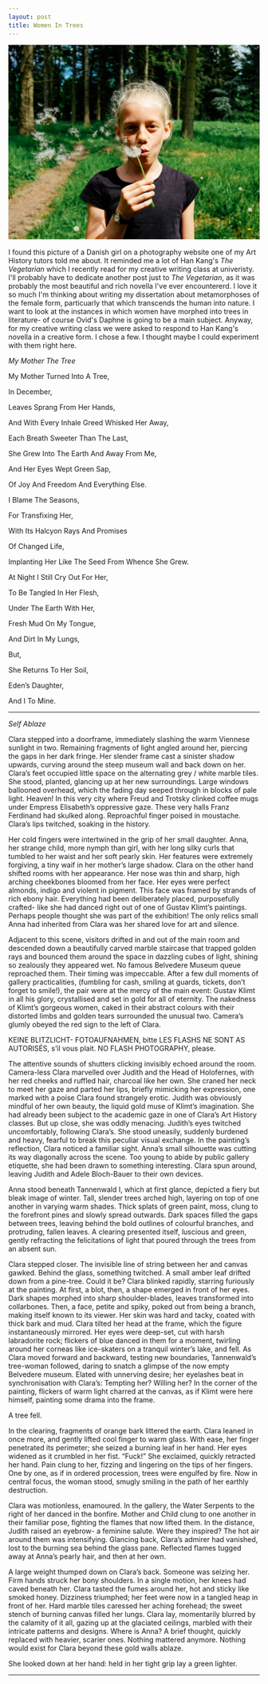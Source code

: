 ```yaml
---
layout: post
title: Women In Trees 
---
```

![group photo](/images/mkj.jpeg)

I found this picture of a Danish girl on a photography website one of my Art History tutors told me about. It reminded me a lot of Han Kang's *The Vegetarian* which I recently read for my creative writing class at univeristy. I'll probably have to dedicate another post just to *The Vegetarian*, as it was probably the most beautiful and rich novella I've ever encountererd. I love it so much I'm thinking about writing my dissertation about metamorphoses of the female form, particuarly that which transcends the human into nature. I want to look at the instances in which women have morphed into trees in literature- of course Ovid's Daphne is going to be a main subject. 
Anyway, for my creative writing class we were asked to respond to Han Kang's novella in a creative form. I chose a few. I thought maybe I could experiment with them right here. 


*My Mother The Tree*


My Mother Turned Into A Tree, 

In December, 

Leaves Sprang From Her Hands, 

And With Every Inhale Greed Whisked Her Away,

Each Breath Sweeter Than The Last,

She Grew Into The Earth And Away From Me, 

And Her Eyes Wept Green Sap, 

Of Joy And Freedom And Everything Else. 

I Blame The Seasons,

For Transfixing Her, 

With Its Halcyon Rays And Promises 

Of Changed Life,

Implanting Her Like The Seed From Whence She Grew. 

At Night I Still Cry Out For Her, 

To Be Tangled In Her Flesh, 

Under The Earth With Her,

Fresh Mud On My Tongue,

And Dirt In My Lungs,

But,

She Returns To Her Soil, 

Eden’s Daughter, 

And I To Mine. 

---
*Self Ablaze*


Clara stepped into a doorframe, immediately slashing the warm Viennese sunlight in two. Remaining fragments of light angled around her, piercing the gaps in her dark fringe. Her slender frame cast a sinister shadow upwards, curving around the steep museum wall and back down on her. Clara’s feet occupied little space on the alternating grey / white marble tiles. She stood, planted, glancing up at her new surroundings. Large windows ballooned overhead, which the fading day seeped through in blocks of pale light. Heaven! In this very city where Freud and Trotsky clinked coffee mugs under Empress Elisabeth’s oppressive gaze. These very halls Franz Ferdinand had skulked along. Reproachful finger poised in moustache. Clara’s lips twitched, soaking in the history. 

Her cold fingers were intertwined in the grip of her small daughter. Anna, her strange child, more nymph than girl, with her long silky curls that tumbled to her waist and her soft pearly skin. Her features were extremely forgiving, a tiny waif in her mother’s large shadow. Clara on the other hand shifted rooms with her appearance. Her nose was thin and sharp, high arching cheekbones bloomed from her face. Her eyes were perfect almonds, indigo and violent in pigment. This face was framed by strands of rich ebony hair. Everything had been deliberately placed, purposefully crafted-  like she had danced right out of one of Gustav Klimt’s paintings. Perhaps people thought she was part of the exhibition! The only relics small Anna had inherited from Clara was her shared love for art and silence. 

Adjacent to this scene, visitors drifted in and out of the main room and descended down a beautifully carved marble staircase that trapped golden rays and bounced them around the space in dazzling cubes of light, shining so zealously they appeared wet. No famous Belvedere Museum queue reproached them. Their timing was impeccable. After a few dull moments of gallery practicalities, (fumbling for cash, smiling at guards, tickets, don’t forget to smile!), the pair were at the mercy of the main event: Gustav Klimt in all his glory, crystallised and set in gold for all of eternity. The nakedness of Klimt’s gorgeous women, caked in their abstract colours with their distorted limbs and golden tears surrounded the unusual two. Camera’s glumly obeyed the red sign to the left of Clara. 

KEINE BLITZLICHT- FOTOAUFNAHMEN, bitte
LES FLASHS NE SONT AS AUTORISÉS, s’il vous plait.
NO FLASH PHOTOGRAPHY, please. 


The attentive sounds of shutters clicking invisibly echoed around the room. Camera-less
Clara marvelled over Judith and the Head of Holofernes, with her red cheeks and ruffled hair, charcoal like her own. She craned her neck to meet her gaze and parted her lips, briefly mimicking her expression, one marked with a poise Clara found strangely erotic. Judith was obviously mindful of her own beauty, the liquid gold muse of Klimt’s imagination. She had already been subject to the academic gaze in one of Clara’s Art History classes. But up close, she was oddly menacing. Judith’s eyes twitched uncomfortably, following Clara’s. She stood uneasily, suddenly burdened and heavy, fearful to break this peculiar visual exchange. In the painting’s reflection, Clara noticed a familiar sight. Anna’s small silhouette was cutting its way diagonally across the scene. Too young to abide by public gallery etiquette, she had been drawn to something interesting. Clara spun around, leaving Judith and Adele Bloch-Bauer to their own devices.

Anna stood beneath Tannenwald I, which at first glance, depicted a fiery but bleak image of winter. Tall, slender trees arched high, layering on top of one another in varying warm shades. Thick splats of green paint, moss, clung to the forefront pines and slowly spread outwards. Dark spaces filled the gaps between trees, leaving behind the bold outlines of colourful branches, and protruding, fallen leaves. A clearing presented itself, luscious and green, gently refracting the felicitations of light that poured through the trees from an absent sun. 

Clara stepped closer. The invisible line of string between her and canvas gawked. Behind the glass, something twitched. A small amber leaf drifted down from a pine-tree. Could it be? Clara blinked rapidly, starring furiously at the painting. At first, a blot, then, a shape emerged in front of her eyes. Dark shapes morphed into sharp shoulder-blades, leaves transformed into collarbones. Then, a face, petite and spiky, poked out from being a branch, making itself known to its viewer. Her skin was hard and tacky, coated with thick bark and mud. Clara tilted her head at the frame, which the figure instantaneously mirrored. Her eyes were deep-set, cut with harsh labradorite rock; flickers of blue danced in them for a moment, twirling around her corneas like ice-skaters on a tranquil winter’s lake, and fell. As Clara moved forward and backward, testing new boundaries, Tannenwald’s tree-woman followed, daring to snatch a glimpse of the now empty Belvedere museum. Elated with unnerving desire; her eyelashes beat in synchronisation with Clara’s: Tempting her? Willing her? In the corner of the painting, flickers of warm light charred at the canvas, as if Klimt were here himself, painting some drama into the frame. 

A tree fell. 

In the clearing, fragments of orange bark littered the earth. Clara leaned in once more, and gently lifted cool finger to warm glass. With ease, her finger penetrated its perimeter; she seized a burning leaf in her hand. Her eyes widened as it crumbled in her fist. “Fuck!” She exclaimed, quickly retracted her hand. Pain clung to her, fizzing and lingering on the tips of her fingers. One by one, as if in ordered procession, trees were engulfed by fire. Now in central focus, the woman stood, smugly smiling in the path of her earthly destruction. 

Clara was motionless, enamoured. In the gallery, the Water Serpents to the right of her danced in the bonfire.  Mother and Child clung to one another in their familiar pose, fighting the flames that now lifted them. In the distance, Judith raised an eyebrow- a feminine salute. Were they inspired? The hot air around them was intensifying. Glancing back, Clara’s admirer had vanished, lost to the burning sea behind the glass pane. Reflected flames tugged away at Anna’s pearly hair, and then at her own. 

A large weight thumped down on Clara’s back. Someone was seizing her. Firm hands struck her bony shoulders. In a single motion, her knees had caved beneath her. Clara tasted the fumes around her, hot and sticky like smoked honey. Dizziness triumphed; her feet were now in a tangled heap in front of her. Hard marble tiles caressed her aching forehead; the sweet stench of burning canvas filled her lungs. Clara lay, momentarily blurred by the calamity of it all, gazing up at the glaciated ceilings, marbled with their intricate patterns and designs. Where is Anna? A brief thought, quickly replaced with heavier, scarier ones. Nothing mattered anymore. Nothing would exist for Clara beyond these gold walls ablaze. 

She looked down at her hand: held in her tight grip lay a green lighter. 

---
